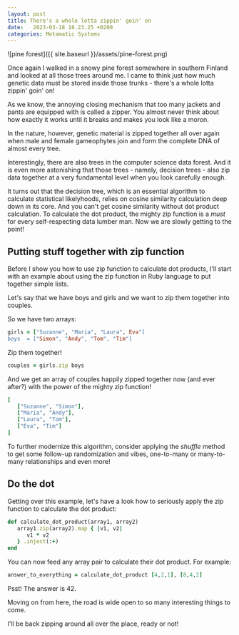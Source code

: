 ```yaml
---
layout: post
title: There's a whole lotta zippin' goin' on
date:   2023-03-18 18.23.25 +0200
categories: Metamatic Systems
---
```


![pine forest]({{ site.baseurl }}/assets/pine-forest.png)

Once again I walked in a snowy pine forest somewhere in southern Finland and
looked at all those trees around me. I came to think just how much genetic data
must be stored inside those trunks - there's a whole lotta zippin' goin' on!

As we know, the annoying closing mechanism that too many jackets and
pants are equipped with is called a zipper. You almost never think about how exactly it works
until it breaks and makes you look like a moron.

In the nature, however, genetic material is zipped together all over again
when male and female gameophytes join and form the complete DNA of almost every tree.

Interestingly, there are also trees in the computer science data forest.
And it is even more astonishing that those trees - namely, decision trees - 
also zip data together at a very fundamental level when you look carefully enough.

It turns out that the decision tree, which is an essential algorithm to 
calculate statistical likelyhoods, relies on cosine similarity calculation
deep down in its core. And you can't get cosine similarity without dot product calculation. 
To calculate the dot product, the mighty zip function is a *must* for every self-respecting
data lumber man. Now we are slowly getting to the point!

## Putting stuff together with zip function

Before I show you how to use zip function to calculate dot products, 
I'll start with an example about using the zip function in Ruby language 
to put together simple lists.

Let's say that we have boys and girls and we want to zip them together into couples.

So we have two arrays:
```ruby
girls = ["Suzanne", "Maria", "Laura", Eva"]
boys  = ["Simon", "Andy", "Tom", "Tim"]
```

Zip them together!

```ruby
couples = girls.zip boys
```

And we get an array of couples happily zipped together now (and ever after?)
with the power of the mighty zip function!

```ruby
[
   ["Suzanne", "Simon"],
   ["Maria", "Andy"],
   ["Laura", "Tom"],
   ["Eva", "Tim"]
]
```

To further modernize this algorithm, consider applying the *shuffle* method to get
some follow-up randomization and vibes, one-to-many or many-to-many relationships and even more!

## Do the dot

Getting over this example, let's have a look how to seriously apply the zip function
to calculate the dot product:

```ruby
def calculate_dot_product(array1, array2)
   array1.zip(array2).map { |v1, v2|
      v1 * v2 
   } .inject(:+)
end
```

You can now feed any array pair to calculate their dot product. For example:

```ruby
answer_to_everything = calculate_dot_product [4,2,1], [8,4,2]
```

Psst! The answer is 42.

Moving on from here, the road is wide open to so many interesting things to come.

I'll be back zipping around all over the place, ready or not!
